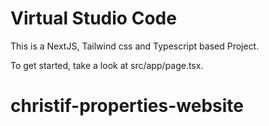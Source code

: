 # Virtual Studio Code

This is a NextJS, Tailwind css and Typescript based Project.

To get started, take a look at src/app/page.tsx.
# christif-properties-website
